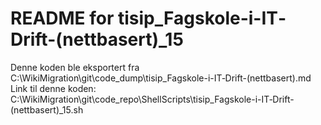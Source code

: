 # README for tisip_Fagskole-i-IT‐Drift-(nettbasert)_15
Denne koden ble eksportert fra C:\WikiMigration\git\code_dump\tisip_Fagskole-i-IT‐Drift-(nettbasert).md
Link til denne koden: C:\WikiMigration\git\code_repo\ShellScripts\tisip_Fagskole-i-IT‐Drift-(nettbasert)_15.sh

